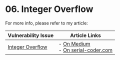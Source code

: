 # 06. Integer Overflow

For more info, please refer to my article:

| Vulnerability Issue | Article Links |
| --- | --- |
| [Integer Overflow]() | - [On Medium](https://medium.com/valixconsulting/solidity-smart-contract-security-by-example-06-integer-overflow-e1f444f3cc4)<br /> - [On serial-coder.com](https://www.serial-coder.com/post/solidity-smart-contract-security-by-example-06-integer-overflow/) |